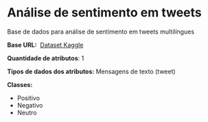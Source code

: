 # Análise de sentimento em tweets

<p align='justify'>Base de dados para análise de sentimento em tweets multilíngues</p>

**Base URL:** &nbsp;[Dataset Kaggle](https://www.kaggle.com/datasets/jp797498e/twitter-entity-sentiment-analysis)

**Quantidade de atributos**: 1

**Tipos de dados dos atributos:** Mensagens de texto (tweet) 

**Classes:**
* Positivo
* Negativo
* Neutro